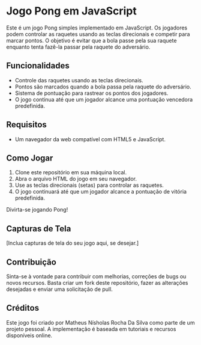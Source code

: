 # Jogo Pong em JavaScript

Este é um jogo Pong simples implementado em JavaScript. Os jogadores podem controlar as raquetes usando as teclas direcionais e competir para marcar pontos. O objetivo é evitar que a bola passe pela sua raquete enquanto tenta fazê-la passar pela raquete do adversário.

## Funcionalidades

- Controle das raquetes usando as teclas direcionais.
- Pontos são marcados quando a bola passa pela raquete do adversário.
- Sistema de pontuação para rastrear os pontos dos jogadores.
- O jogo continua até que um jogador alcance uma pontuação vencedora predefinida.

## Requisitos

- Um navegador da web compatível com HTML5 e JavaScript.

## Como Jogar

1. Clone este repositório em sua máquina local.
2. Abra o arquivo HTML do jogo em seu navegador.
3. Use as teclas direcionais (setas) para controlar as raquetes.
4. O jogo continuará até que um jogador alcance a pontuação de vitória predefinida.

Divirta-se jogando Pong!

## Capturas de Tela

[Inclua capturas de tela do seu jogo aqui, se desejar.]

## Contribuição

Sinta-se à vontade para contribuir com melhorias, correções de bugs ou novos recursos. Basta criar um fork deste repositório, fazer as alterações desejadas e enviar uma solicitação de pull.

## Créditos

Este jogo foi criado por Matheus Nísholas Rocha Da Silva como parte de um projeto pessoal. A implementação é baseada em tutoriais e recursos disponíveis online.
